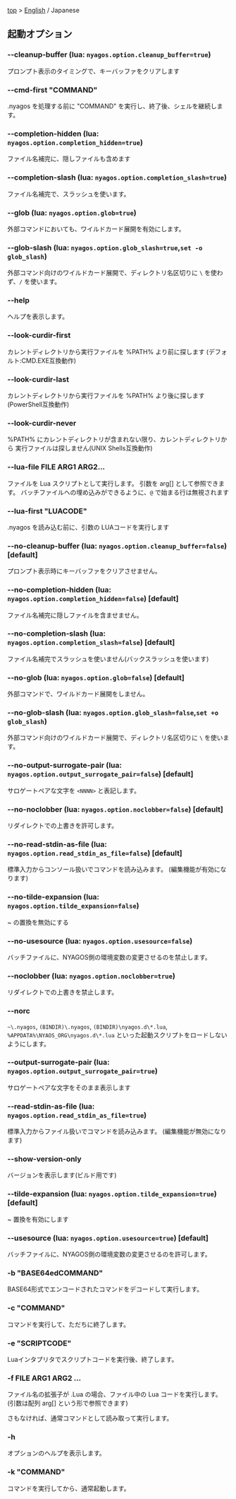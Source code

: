 [top](../readme_ja.md) &gt; [English](./02-Options_en.md) / Japanese

## 起動オプション

### --cleanup-buffer (lua: `nyagos.option.cleanup_buffer=true`)
プロンプト表示のタイミングで、キーバッファをクリアします

### --cmd-first "COMMAND"
.nyagos を処理する前に "COMMAND" を実行し、終了後、シェルを継続します。

### --completion-hidden (lua: `nyagos.option.completion_hidden=true`)
ファイル名補完に、隠しファイルも含めます

### --completion-slash (lua: `nyagos.option.completion_slash=true`)
ファイル名補完で、スラッシュを使います。

### --glob (lua: `nyagos.option.glob=true`)
外部コマンドにおいても、ワイルドカード展開を有効にします。

### --glob-slash (lua: `nyagos.option.glob_slash=true`,`set -o glob_slash`)
外部コマンド向けのワイルドカード展開で、ディレクトリ名区切りに `\` を使わず、`/` を使います。

### --help
ヘルプを表示します。

### --look-curdir-first
カレントディレクトリから実行ファイルを %PATH% より前に探します
(デフォルト:CMD.EXE互換動作)

### --look-curdir-last
カレントディレクトリから実行ファイルを %PATH% より後に探します
(PowerShell互換動作)

### --look-curdir-never
%PATH% にカレントディレクトリが含まれない限り、カレントディレクトリから
実行ファイルは探しません(UNIX Shells互換動作)

### --lua-file FILE ARG1 ARG2...
ファイルを Lua スクリプトとして実行します。
引数を arg[] として参照できます。
バッチファイルへの埋め込みができるように、`@` で始まる行は無視されます

### --lua-first "LUACODE"
.nyagos を読み込む前に、引数の LUAコードを実行します

### --no-cleanup-buffer (lua: `nyagos.option.cleanup_buffer=false`) [default]
プロンプト表示時にキーバッファをクリアさせません。

### --no-completion-hidden (lua: `nyagos.option.completion_hidden=false`) [default]
ファイル名補完に隠しファイルを含ませません。

### --no-completion-slash (lua: `nyagos.option.completion_slash=false`) [default]
ファイル名補完でスラッシュを使いません(バックスラッシュを使います)

### --no-glob (lua: `nyagos.option.glob=false`) [default]
外部コマンドで、ワイルドカード展開をしません。

### --no-glob-slash (lua: `nyagos.option.glob_slash=false`,`set +o glob_slash`)
外部コマンド向けのワイルドカード展開で、ディレクトリ名区切りに `\` を使います。

### --no-output-surrogate-pair (lua: `nyagos.option.output_surrogate_pair=false`) [default]
サロゲートペアな文字を `<NNNN>` と表記します。

### --no-noclobber (lua: `nyagos.option.noclobber=false`) [default]
リダイレクトでの上書きを許可します。

### --no-read-stdin-as-file (lua: `nyagos.option.read_stdin_as_file=false`) [default]
標準入力からコンソール扱いでコマンドを読み込みます。
(編集機能が有効になります)

### --no-tilde-expansion (lua: `nyagos.option.tilde_expansion=false`)
~ の置換を無効にする

### --no-usesource (lua: `nyagos.option.usesource=false`)
バッチファイルに、NYAGOS側の環境変数の変更させるのを禁止します。

### --noclobber (lua: `nyagos.option.noclobber=true`)
リダイレクトでの上書きを禁止します。

### --norc
`~\.nyagos`, `(BINDIR)\.nyagos`, `(BINDIR)\nyagos.d\*.lua`, `%APPDATA%\NYAOS_ORG\nyagos.d\*.lua` といった起動スクリプトをロードしないようにします。

### --output-surrogate-pair (lua: `nyagos.option.output_surrogate_pair=true`)
サロゲートペアな文字をそのまま表示します

### --read-stdin-as-file (lua: `nyagos.option.read_stdin_as_file=true`)
標準入力からファイル扱いでコマンドを読み込みます。
(編集機能が無効になります)

### --show-version-only
バージョンを表示します(ビルド用です)

### --tilde-expansion (lua: `nyagos.option.tilde_expansion=true`) [default]
~ 置換を有効にします

### --usesource (lua: `nyagos.option.usesource=true`) [default]
バッチファイルに、NYAGOS側の環境変数の変更させるのを許可します。

### -b "BASE64edCOMMAND"
BASE64形式でエンコードされたコマンドをデコードして実行します。

### -c "COMMAND"
コマンドを実行して、ただちに終了します。

### -e "SCRIPTCODE"
Luaインタプリタでスクリプトコードを実行後、終了します。

### -f FILE ARG1 ARG2 ...
ファイル名の拡張子が .Lua の場合、ファイル中の Lua コードを実行します。
(引数は配列 arg[] という形で参照できます)

さもなければ、通常コマンドとして読み取って実行します。

### -h
オプションのヘルプを表示します。

### -k "COMMAND"
コマンドを実行してから、通常起動します。

<!-- set:fenc=utf8: -->
